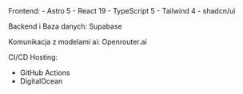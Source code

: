 <tech-stack>
Frontend:
- Astro 5
- React 19
- TypeScript 5
- Tailwind 4
- shadcn/ui

Backend i Baza danych:
Supabase

Komunikacja z modelami ai:
Openrouter.ai

CI/CD Hosting:
- GitHub Actions
- DigitalOcean
<tech-stack>
